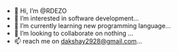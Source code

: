 - 👋 Hi, I’m @RDEZO
- 👀 I’m interested in software development...
- 🌱 I’m currently learning new programming language...
- 💞️ I’m looking to collaborate on nothing ...
- 📫 reach me on dakshay2928@gmail.com...

<!---
RDEZO/RDEZO is a ✨ special ✨ repository because its `README.md` (this file) appears on your GitHub profile.
You can click the Preview link to take a look at your changes.
--->
